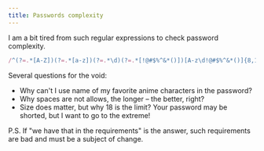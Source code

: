 ```yaml
---
title: Passwords complexity
---
```


I am a bit tired from such regular expressions to check password complexity.

```javascript
/^(?=.*[A-Z])(?=.*[a-z])(?=.*\d)(?=.*[!@#$%^&*()])[A-z\d!@#$%^&*()]{8,18}$/
```

Several questions for the void:

- Why can't I use name of my favorite anime characters in the password?
- Why spaces are not allows, the longer – the better, right?
- Size does matter, but why 18 is the limit? Your password may be shorted, but I want to go to the extreme!


P.S. If "we have that in the requirements" is the answer, such requirements are bad and must be a subject of change.